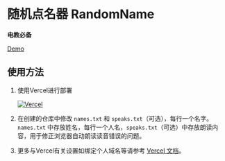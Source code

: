 # 随机点名器 RandomName

**电教必备**

[Demo](random.jerryz.com.cn)

## 使用方法

1. 使用Vercel进行部署
   
   [![Vercel](https://vercel.com/button)](https://vercel.com/import/git?s=https://github.com/YangguangZhou/Counter)
2. 在创建的仓库中修改 `names.txt` 和 `speaks.txt`（可选），每行一个名字。`names.txt` 中存放姓名，每行一个人名，`speaks.txt`（可选）中存放朗读内容，用于修正浏览器自动朗读读音错误的问题。
3. 更多与Vercel有关设置如绑定个人域名等请参考 [Vercel 文档](https://vercel.com/docs)。